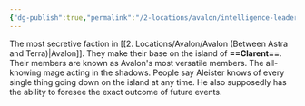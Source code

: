 ```yaml
---
{"dg-publish":true,"permalink":"/2-locations/avalon/intelligence-leader-aleister-crowley-dark-blue/"}
---
```


The most secretive faction in [[2. Locations/Avalon/Avalon (Between Astra and Terra)\|Avalon]]. They make their base on the island of **==Clarent==**. Their members are known as Avalon's most versatile members. The all-knowing mage acting in the shadows. People say Aleister knows of every single thing going down on the island at any time. He also supposedly has the ability to foresee the exact outcome of future events. 